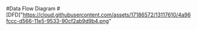#Data Flow Diagram
#[DFD]"https://cloud.githubusercontent.com/assets/17186572/13117610/4a96fccc-d566-11e5-9533-90cf2ab9d9b4.png"
